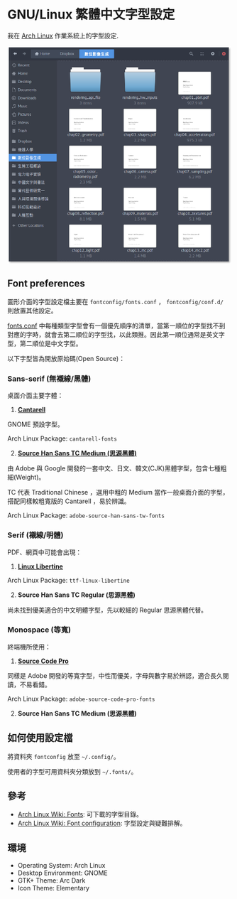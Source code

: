 # GNU/Linux 繁體中文字型設定

我在 [Arch Linux](https://www.archlinux.org/) 作業系統上的字型設定.

![Nautilus Screenshot](screenshot.png)

## Font preferences

圖形介面的字型設定檔主要在 `fontconfig/fonts.conf` ， `fontconfig/conf.d/` 則放置其他設定。

[fonts.conf](fontconfig/fonts.conf) 中每種類型字型會有一個優先順序的清單，當第一順位的字型找不到對應的字時，就會去第二順位的字型找，以此類推。因此第一順位通常是英文字型，第二順位是中文字型。

以下字型皆為開放原始碼(Open Source)：

### Sans-serif (無襯線/黑體)

桌面介面主要字體：

1. **[Cantarell](https://github.com/GNOME/cantarell-fonts)**

  GNOME 預設字型。 

  Arch Linux Package: `cantarell-fonts`

2. **[Source Han Sans TC Medium (思源黑體)](https://github.com/adobe-fonts/source-han-sans)**

  由 Adobe 與 Google 開發的一套中文、日文、韓文(CJK)黑體字型，包含七種粗細(Weight)。
  
  TC 代表 Traditional Chinese ，選用中粗的 Medium 當作一般桌面介面的字型，搭配同樣較粗寬版的 Cantarell ，易於辨識。

  Arch Linux Package: `adobe-source-han-sans-tw-fonts`

### Serif (襯線/明體)

PDF、網頁中可能會出現：

1. **[Linux Libertine](http://www.linuxlibertine.org/)**

  Arch Linux Package: `ttf-linux-libertine`

2. **Source Han Sans TC Regular (思源黑體)**

  尚未找到優美適合的中文明體字型，先以較細的 Regular 思源黑體代替。

### Monospace (等寬)

終端機所使用：

1. **[Source Code Pro](https://github.com/adobe-fonts/source-code-pro)**

  同樣是 Adobe 開發的等寬字型，中性而優美，字母與數字易於辨認，適合長久閱讀，不易看錯。

  Arch Linux Package: `adobe-source-code-pro-fonts`

2. **Source Han Sans TC Medium (思源黑體)**

## 如何使用設定檔 

將資料夾 `fontconfig` 放至 `~/.config/`。

使用者的字型可用資料夾分類放到 `~/.fonts/`。

## 參考

- [Arch Linux Wiki: Fonts](https://wiki.archlinux.org/index.php/fonts): 可下載的字型目錄。
- [Arch Linux Wiki: Font configuration](https://wiki.archlinux.org/index.php/Font_configuration): 字型設定與疑難排解。

## 環境

- Operating System: Arch Linux
- Desktop Environment: GNOME
- GTK+ Theme: Arc Dark
- Icon Theme: Elementary 
